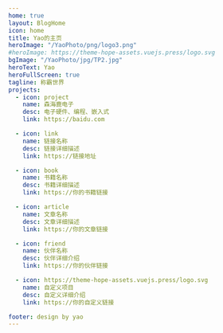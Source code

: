 ```yaml
---
home: true
layout: BlogHome
icon: home
title: Yao的主页
heroImage: "/YaoPhoto/png/logo3.png"
#heroImage: https://theme-hope-assets.vuejs.press/logo.svg
bgImage: "/YaoPhoto/jpg/TP2.jpg"
heroText: Yao
heroFullScreen: true
tagline: 称霸世界
projects:
  - icon: project
    name: 森海鹿电子
    desc: 电子硬件、编程、嵌入式
    link: https://baidu.com

  - icon: link
    name: 链接名称
    desc: 链接详细描述
    link: https://链接地址

  - icon: book
    name: 书籍名称
    desc: 书籍详细描述
    link: https://你的书籍链接

  - icon: article
    name: 文章名称
    desc: 文章详细描述
    link: https://你的文章链接

  - icon: friend
    name: 伙伴名称
    desc: 伙伴详细介绍
    link: https://你的伙伴链接

  - icon: https://theme-hope-assets.vuejs.press/logo.svg
    name: 自定义项目
    desc: 自定义详细介绍
    link: https://你的自定义链接

footer: design by yao
---
```


<!--
这是一个博客主页的案例。

要使用此布局，你应该在页面前端设置 `layout: BlogHome` 和 `home: true`。

相关配置文档请见 [博客主页](https://theme-hope.vuejs.press/zh/guide/blog/home.html)。
-->
